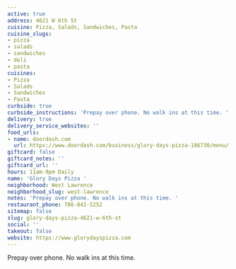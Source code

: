 ```yaml
---
active: true
address: 4621 W 6th St
cuisine: Pizza, Salads, Sandwiches, Pasta
cuisine_slugs:
- pizza
- salads
- sandwiches
- deli
- pasta
cuisines:
- Pizza
- Salads
- Sandwiches
- Pasta
curbside: true
curbside_instructions: 'Prepay over phone. No walk ins at this time. '
delivery: true
delivery_service_websites: ''
food_urls:
- name: doordash.com
  url: https://www.doordash.com/business/glory-days-pizza-186730/menu/
giftcard: false
giftcard_notes: ''
giftcard_url: ''
hours: 11am-9pm Daily
name: 'Glory Days Pizza '
neighborhood: West Lawrence
neighborhood_slug: west-lawrence
notes: 'Prepay over phone. No walk ins at this time. '
restaurant_phone: 786-841-5252
sitemap: false
slug: glory-days-pizza-4621-w-6th-st
social: ''
takeout: false
website: https://www.glorydayspizza.com
---
```


Prepay over phone. No walk ins at this time.
